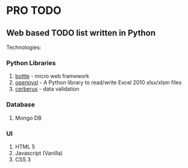 # PRO TODO

## Web based TODO list written in Python

Technologies:

### Python Libraries
1. [bottle](https://bottlepy.org/docs/dev/) - micro web framework
1. [openpyxl](https://openpyxl.readthedocs.io/en/stable/) - A Python library to read/write Excel 2010 xlsx/xlsm files
1. [cerberus](http://docs.python-cerberus.org/en/stable/) - data validation

### Database

1. Mongo DB

### UI

1. HTML 5
1. Javascript (Vanilla)
1. CSS 3